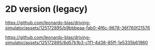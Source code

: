 # 2D version (legacy)

https://github.com/leonardo-blas/driving-simulator/assets/125172895/b9bbbeaa-fab0-4f6c-9678-36f760f21576



https://github.com/leonardo-blas/driving-simulator/assets/125172895/8d57b1b3-c1f1-4d38-85ff-1e5335b61960

